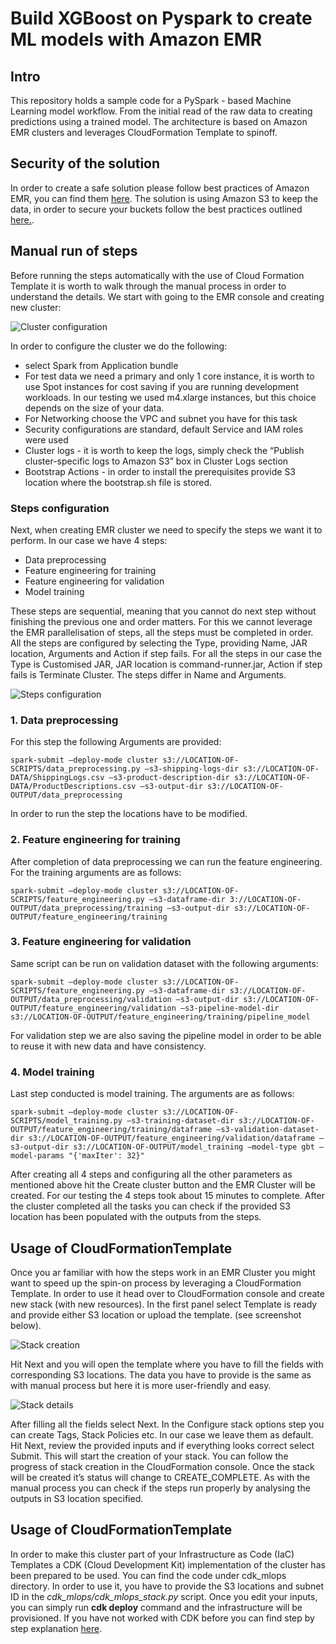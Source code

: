 # Build XGBoost on Pyspark to create ML models with Amazon EMR



## Intro

This repository holds a sample code for a PySpark - based Machine Learning model workflow. From the initial read of the raw data to creating predictions using a trained model. The architecture is based on Amazon EMR clusters and leverages CloudFormation Template to spinoff. 

## Security of the solution

In order to create a safe solution please follow best practices of Amazon EMR, you can find them [here](https://aws.amazon.com/blogs/big-data/best-practices-for-securing-amazon-emr/). The solution is using Amazon S3 to keep the data, in order to secure your buckets follow the best practices outlined [here.](https://docs.aws.amazon.com/AmazonS3/latest/userguide/security-best-practices.html#security-best-practices-prevent).
## Manual run of steps
Before running the steps automatically with the use of Cloud Formation Template it is worth to walk through the manual process in order to understand the details.
We start with going to the EMR console and creating new cluster:


![Cluster configuration](images/cluster.png)

In order to configure the cluster we do the following:

* select Spark from Application bundle
* For test data we need a primary and only 1 core instance, it is worth to use Spot instances for cost saving if you are running development workloads. In our testing we used m4.xlarge instances, but this choice depends on the size of your data. 
* For Networking choose the VPC and subnet you have for this task
* Security configurations are standard, default Service and IAM roles were used
* Cluster logs - it is worth to keep the logs, simply check the “Publish cluster-specific logs to Amazon S3” box in Cluster Logs section
* Bootstrap Actions - in order to install the prerequisites provide S3 location where the bootstrap.sh file is stored.



### Steps configuration

Next, when creating EMR cluster we need to specify the steps we want it to perform. In our case we have 4 steps:

* Data preprocessing
* Feature engineering for training
* Feature engineering for validation
* Model training

These steps are sequential, meaning that you cannot do next step without finishing the previous one and order matters. For this we cannot leverage the EMR parallelisation of steps, all the steps must be completed in order.
All the steps are configured by selecting the Type, providing Name, JAR location, Arguments and Action if step fails. For all the steps in our case the Type is Customised JAR, JAR location is command-runner.jar, Action if step fails is Terminate Cluster. The steps differ in Name and Arguments. 

![Steps configuration](images/steps_config.png)

### 1. Data preprocessing 

For this step the following Arguments are provided:

`spark-submit —deploy-mode cluster s3://LOCATION-OF-SCRIPTS/data_preprocessing.py —s3-shipping-logs-dir s3://LOCATION-OF-DATA/ShippingLogs.csv —s3-product-description-dir s3://LOCATION-OF-DATA/ProductDescriptions.csv —s3-output-dir s3://LOCATION-OF-OUTPUT/data_preprocessing`

In order to run the step the locations have to be modified. 

### 2. Feature engineering for training

After completion of data preprocessing we can run the feature engineering. For the training arguments are as follows:

`spark-submit —deploy-mode cluster s3://LOCATION-OF-SCRIPTS/feature_engineering.py —s3-dataframe-dir 3://LOCATION-OF-OUTPUT/data_preprocessing/training —s3-output-dir s3://LOCATION-OF-OUTPUT/feature_engineering/training`


### 3. Feature engineering for validation

Same script can be run on validation dataset with the following arguments:

`spark-submit —deploy-mode cluster s3://LOCATION-OF-SCRIPTS/feature_engineering.py —s3-dataframe-dir s3://LOCATION-OF-OUTPUT/data_preprocessing/validation —s3-output-dir s3://LOCATION-OF-OUTPUT/feature_engineering/validation —s3-pipeline-model-dir s3://LOCATION-OF-OUTPUT/feature_engineering/training/pipeline_model`

For validation step we are also saving the pipeline model in order to be able to reuse it with new data and have consistency. 


### 4. Model training

Last step conducted is model training. The arguments are as follows:

`spark-submit —deploy-mode cluster s3://LOCATION-OF-SCRIPTS/model_training.py —s3-training-dataset-dir s3://LOCATION-OF-OUTPUT/feature_engineering/training/dataframe —s3-validation-dataset-dir s3://LOCATION-OF-OUTPUT/feature_engineering/validation/dataframe —s3-output-dir s3://LOCATION-OF-OUTPUT/model_training —model-type gbt —model-params "{'maxIter': 32}"`


After creating all 4 steps and configuring all the other parameters as mentioned above hit the Create cluster button and the EMR Cluster will be created. For our testing the 4 steps took about 15 minutes to complete. After the cluster completed all the tasks you can check if the provided S3 location has been populated with the outputs from the steps. 

## Usage of CloudFormationTemplate
Once you ar familiar with how the steps work in an EMR Cluster you might want to speed up the spin-on process by leveraging a CloudFormation Template. In order to use it head over to CloudFormation console and create new stack (with new resources). In the first panel select Template is ready and provide either S3 location or upload the template. (see screenshot below).

![Stack creation](images/stack_creation.png)

Hit Next and you will open the template where you have to fill the fields with corresponding S3 locations. The data you have to provide is the same as with manual process but here it is more user-friendly and easy. 

![Stack details](images/stack_details.png)

After filling all the fields select Next. In the Configure stack options step you can create Tags, Stack Policies etc. In our case we leave them as default. Hit Next, review the provided inputs and if everything looks correct select Submit. This will start the creation of your stack. You can follow the progress of stack creation in the CloudFormation console. Once the stack will be created it’s status will change to CREATE_COMPLETE. As with the manual process you can check if the steps run properly by analysing the outputs in S3 location specified. 

## Usage of CloudFormationTemplate
In order to make this cluster part of your Infrastructure as Code (IaC) Templates a CDK (Cloud Development Kit) implementation of the cluster has been prepared to be used. You can find the code under cdk_mlops directory. In order to use it, you have to provide the S3 locations and subnet ID in the _cdk_mlops/cdk_mlops_stack.py_ script. Once you edit your inputs, you can simply run **cdk deploy** command and the infrastructure will be provisioned. If you have not worked with CDK before you can find step by step explanation [here](https://docs.aws.amazon.com/cdk/v2/guide/getting_started.html).


